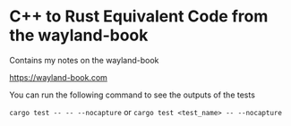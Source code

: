 # C++ to Rust Equivalent Code from the wayland-book
Contains my notes on the wayland-book

https://wayland-book.com

You can run the following command to see the outputs of the tests

`cargo test -- -- --nocapture`
or 
`cargo test <test_name> -- --nocapture`